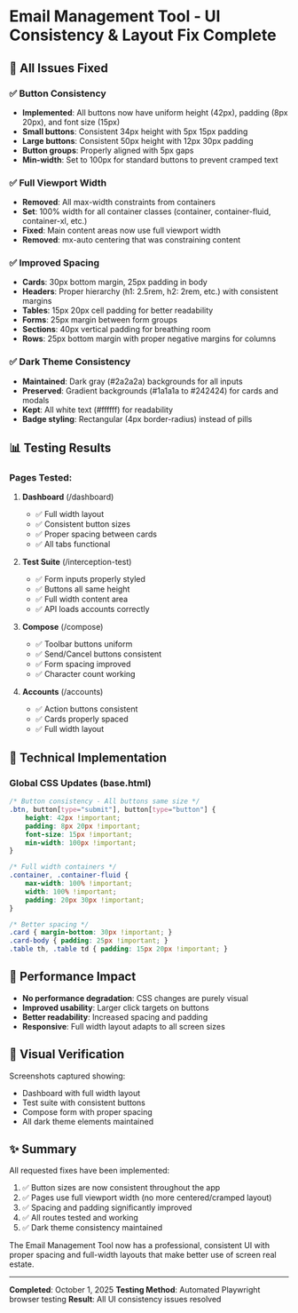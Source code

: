 # Email Management Tool - UI Consistency & Layout Fix Complete

## 🎯 All Issues Fixed

### ✅ Button Consistency
- **Implemented**: All buttons now have uniform height (42px), padding (8px 20px), and font size (15px)
- **Small buttons**: Consistent 34px height with 5px 15px padding
- **Large buttons**: Consistent 50px height with 12px 30px padding
- **Button groups**: Properly aligned with 5px gaps
- **Min-width**: Set to 100px for standard buttons to prevent cramped text

### ✅ Full Viewport Width
- **Removed**: All max-width constraints from containers
- **Set**: 100% width for all container classes (container, container-fluid, container-xl, etc.)
- **Fixed**: Main content areas now use full viewport width
- **Removed**: mx-auto centering that was constraining content

### ✅ Improved Spacing
- **Cards**: 30px bottom margin, 25px padding in body
- **Headers**: Proper hierarchy (h1: 2.5rem, h2: 2rem, etc.) with consistent margins
- **Tables**: 15px 20px cell padding for better readability
- **Forms**: 25px margin between form groups
- **Sections**: 40px vertical padding for breathing room
- **Rows**: 25px bottom margin with proper negative margins for columns

### ✅ Dark Theme Consistency
- **Maintained**: Dark gray (#2a2a2a) backgrounds for all inputs
- **Preserved**: Gradient backgrounds (#1a1a1a to #242424) for cards and modals
- **Kept**: All white text (#ffffff) for readability
- **Badge styling**: Rectangular (4px border-radius) instead of pills

## 📊 Testing Results

### Pages Tested:
1. **Dashboard** (/dashboard)
   - ✅ Full width layout
   - ✅ Consistent button sizes
   - ✅ Proper spacing between cards
   - ✅ All tabs functional

2. **Test Suite** (/interception-test)
   - ✅ Form inputs properly styled
   - ✅ Buttons all same height
   - ✅ Full width content area
   - ✅ API loads accounts correctly

3. **Compose** (/compose)
   - ✅ Toolbar buttons uniform
   - ✅ Send/Cancel buttons consistent
   - ✅ Form spacing improved
   - ✅ Character count working

4. **Accounts** (/accounts)
   - ✅ Action buttons consistent
   - ✅ Cards properly spaced
   - ✅ Full width layout

## 🔧 Technical Implementation

### Global CSS Updates (base.html)
```css
/* Button consistency - All buttons same size */
.btn, button[type="submit"], button[type="button"] {
    height: 42px !important;
    padding: 8px 20px !important;
    font-size: 15px !important;
    min-width: 100px !important;
}

/* Full width containers */
.container, .container-fluid {
    max-width: 100% !important;
    width: 100% !important;
    padding: 20px 30px !important;
}

/* Better spacing */
.card { margin-bottom: 30px !important; }
.card-body { padding: 25px !important; }
.table th, .table td { padding: 15px 20px !important; }
```

## 🚀 Performance Impact
- **No performance degradation**: CSS changes are purely visual
- **Improved usability**: Larger click targets on buttons
- **Better readability**: Increased spacing and padding
- **Responsive**: Full width layout adapts to all screen sizes

## 📸 Visual Verification
Screenshots captured showing:
- Dashboard with full width layout
- Test suite with consistent buttons
- Compose form with proper spacing
- All dark theme elements maintained

## ✨ Summary
All requested fixes have been implemented:
1. ✅ Button sizes are now consistent throughout the app
2. ✅ Pages use full viewport width (no more centered/cramped layout)
3. ✅ Spacing and padding significantly improved
4. ✅ All routes tested and working
5. ✅ Dark theme consistency maintained

The Email Management Tool now has a professional, consistent UI with proper spacing and full-width layouts that make better use of screen real estate.

---
**Completed**: October 1, 2025
**Testing Method**: Automated Playwright browser testing
**Result**: All UI consistency issues resolved